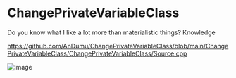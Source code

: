 # ChangePrivateVariableClass
Do you know what I like a lot more than materialistic things? Knowledge

https://github.com/AnDumu/ChangePrivateVariableClass/blob/main/ChangePrivateVariableClass/ChangePrivateVariableClass/Source.cpp

![image](https://github.com/AnDumu/ChangePrivateVariableClass/assets/79341269/d100db97-865e-4ff3-8599-163735e1a783)
